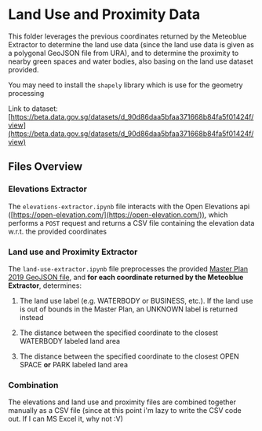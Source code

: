 # Land Use and Proximity Data

This folder leverages the previous coordinates returned by the Meteoblue Extractor to determine the land use data (since the land use data is given as a polygonal GeoJSON file from URA), and to determine the proximity to nearby green spaces and water bodies, also basing on the land use dataset provided.

You may need to install the `shapely` library which is use for the geometry processing

Link to dataset:
[https://beta.data.gov.sg/datasets/d_90d86daa5bfaa371668b84fa5f01424f/view](https://beta.data.gov.sg/datasets/d_90d86daa5bfaa371668b84fa5f01424f/view)

## Files Overview

### Elevations Extractor

The `elevations-extractor.ipynb` file interacts with the Open Elevations api ([https://open-elevation.com/](https://open-elevation.com/)), which performs a `POST` request and returns a CSV file containing the elevation data w.r.t. the provided coordinates

### Land use and Proximity Extractor

The `land-use-extractor.ipynb` file preprocesses the provided [Master Plan 2019 GeoJSON file](./data.geojson), and **for each coordinate returned by the Meteoblue Extractor**, determines:

1. The land use label (e.g. WATERBODY or BUSINESS, etc.). If the land use is out of bounds in the Master Plan, an UNKNOWN label is returned instead

2. The distance between the specified coordinate to the closest WATERBODY labeled land area

3. The distance between the specified coordinate to the closest OPEN SPACE **or** PARK labeled land area

### Combination

The elevations and land use and proximity files are combined together manually as a CSV file (since at this point i'm lazy to write the CSV code out. If I can MS Excel it, why not :V)